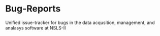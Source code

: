 # Bug-Reports
Unified issue-tracker for bugs in the data acqusition, management, and analasys software at NSLS-II

